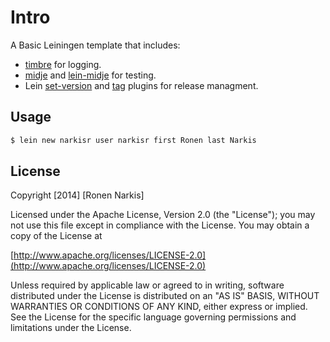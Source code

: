 # Intro

A Basic Leiningen template that includes:

* [timbre](https://github.com/ptaoussanis/timbre) for logging.
* [midje](https://github.com/marick/Midje) and [lein-midje](https://github.com/marick/lein-midje) for testing.
* Lein [set-version](https://github.com/pallet/lein-set-version) and [tag](https://github.com/Raynes/lein-tag) plugins for release managment.


## Usage

```bash
$ lein new narkisr user narkisr first Ronen last Narkis
```

## License
Copyright [2014] [Ronen Narkis]

Licensed under the Apache License, Version 2.0 (the "License");
you may not use this file except in compliance with the License.
You may obtain a copy of the License at

  [http://www.apache.org/licenses/LICENSE-2.0](http://www.apache.org/licenses/LICENSE-2.0)

Unless required by applicable law or agreed to in writing, software
distributed under the License is distributed on an "AS IS" BASIS,
WITHOUT WARRANTIES OR CONDITIONS OF ANY KIND, either express or implied.
See the License for the specific language governing permissions and
limitations under the License.
